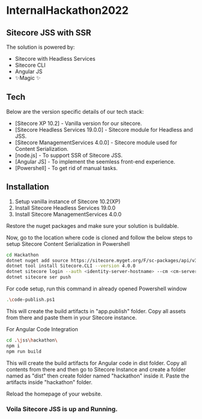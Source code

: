 # InternalHackathon2022
## Sitecore JSS with SSR


The solution is powered by:
- Sitecore with Headless Services
- Sitecore CLI
- Angular JS
- ✨Magic ✨

## Tech
Below are the version specific details of our tech stack:

- [Sitecore XP 10.2] - Vanilla version for our sitecore.
- [Sitecore Headless Services 19.0.0] - Sitecore module for Headless and JSS.
- [Sitecore ManagementServices 4.0.0] - Sitecore module used for Content Serialization.
- [node.js] - To support SSR of Sitecore JSS.
- [Angular JS] - To implement the seemless front-end experience.
- [Powershell] - To get rid of manual tasks.

## Installation

1. Setup vanilla instance of Sitecore 10.2(XP)
2. Install Sitecore Headless Services 19.0.0
3. Install Sitecore ManagementServices 4.0.0

Restore the nuget packages and make sure your solution is buildable.

Now, go to the location where code is cloned and follow the below steps to setup Sitecore Content Serialization in Powershell

```sh
cd Hackathon
dotnet nuget add source https://sitecore.myget.org/F/sc-packages/api/v3/index.json -n myget
dotnet tool install Sitecore.CLI --version 4.0.0
dotnet sitecore login --auth <identity-server-hostname> --cm <cm-server-hostname> --allow-write true
dotnet sitecore ser push
```

For code setup, run this command in already opened Powershell window

```sh
.\code-publish.ps1
```
This will create the build artifacts in "app.publish" folder. Copy all assets from there and paste them in your Sitecore instance.

For Angular Code Integration

```sh
cd .\jss\hackathon\
npm i
npm run build
```
This will create the build artifacts for Angular code in dist folder. Copy all contents from there and then go to Sitecore Instance and create a folder named as "dist" then create folder named "hackathon" inside it. Paste the artifacts inside "hackathon" folder.

Reload the homepage of your website.

### Voila Sitecore JSS is up and Running.

